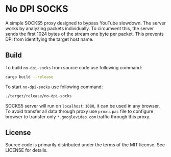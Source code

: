 # No DPI SOCKS

A simple SOCKS5 proxy designed to bypass YouTube slowdown. The server works by
analyzing packets individually. To circumvent this, the server sends the first
1024 bytes of the stream one byte per packet. This prevents DPI from
identifying the target host name.

## Build

To build `no-dpi-socks` from source code use following command:

```sh
cargo build --release
```

To start `no-dpi-socks` use following command:

```sh
./target/release/no-dpi-socks
```

SOCKS5 server will run on `localhost:1080`, it can be used in any browser. To avoid transfer all data through proxy
use `proxu.pac` file to configure browser to transfer only `*.googlevideo.com` traffic through this proxy.

## License
[license]: #license

Source code is primarily distributed under the terms of the MIT license. See LICENSE for details.
